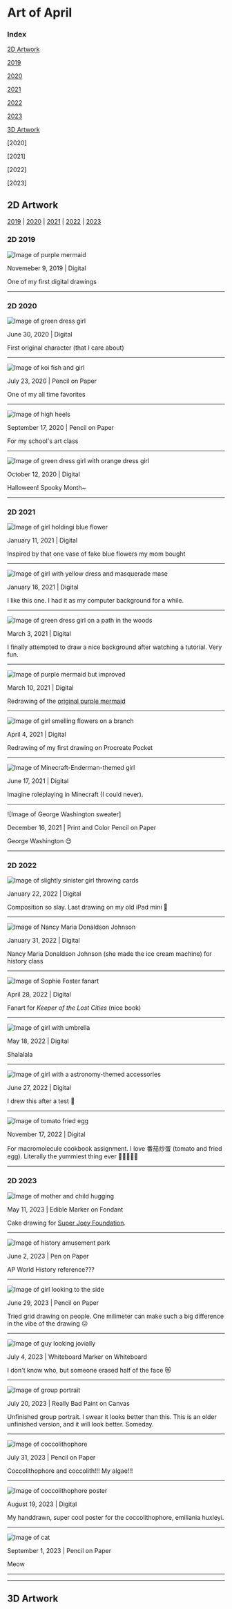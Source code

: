 # Art of April

### Index
[2D Artwork](#2d-artwork)

  [2019](#2d-2019)

  [2020](#2d-2020)
  
  [2021](#2d-2021)
  
  [2022](#2d-2022)
  
  [2023](#2d-2023)
  
[3D Artwork](#3d-artwork)

  [2020]
  
  [2021]
  
  [2022]
  
  [2023]




## 2D Artwork

  [2019](#2d-2019) | [2020](#2d-2020) | [2021](#2d-2021) | [2022](#2d-2022) | [2023](#2d-2023)

### 2D 2019

  <a id="original purple mermaid"> </a>

![Image of purple mermaid](IMG_1008.jpeg)

Novemeber 9, 2019 | Digital

One of my first digital drawings

---

### 2D 2020

![Image of green dress girl](IMG_1009.jpeg)

June 30, 2020 | Digital

First original character (that I care about)

---

![Image of koi fish and girl](IMG_1125.jpeg)

July 23, 2020 | Pencil on Paper

One of my all time favorites

---

![Image of high heels](IMG_1590.jpeg)

September 17, 2020 | Pencil on Paper

For my school's art class

---

![Image of green dress girl with orange dress girl](IMG_1706.jpeg)

October 12, 2020 | Digital

Halloween! Spooky Month~

---

### 2D 2021

![Image of girl holdingi blue flower](IMG_1218.jpeg)

January 11, 2021 | Digital

Inspired by that one vase of fake blue flowers my mom bought

---

![Image of girl with yellow dress and masquerade mase](skec_switc_masqu_mask_mee.jpeg)

January 16, 2021 | Digital

I like this one. I had it as my computer background for a while.

---

![Image of green dress girl on a path in the woods](Untitled_Artwork.jpeg)

March 3, 2021 | Digital

I finally attempted to draw a nice background after watching a tutorial. Very fun.

---

![Image of purple mermaid but improved](IMG_2367.png)

March 10, 2021 | Digital

Redrawing of the
<a href="#original purple mermaid"> original purple mermaid</a>

---

![Image of girl smelling flowers on a branch](OC_REDRAW_-_Flower_thing.png)

April 4, 2021 | Digital

Redrawing of my first drawing on Procreate Pocket

---

![Image of Minecraft-Enderman-themed girl](Endymian.png)

June 17, 2021 | Digital

Imagine roleplaying in Minecraft (I could never).

---

![Image of George Washington sweater]

December 16, 2021 | Print and Color Pencil on Paper

George Washington 😍

---

### 2D 2022

![Image of slightly sinister girl throwing cards](F1B30EFD-A3FD-4F29-A064-EC03CDB5D693.jpeg)

January 22, 2022 | Digital

Composition so slay. Last drawing on my old iPad mini 🥺

---

![Image of Nancy Maria Donaldson Johnson](IMG_0030.png)

January 31, 2022 | Digital

Nancy Maria Donaldson Johnson (she made the ice cream machine) for history class

---

![Image of Sophie Foster fanart](IMG_0127.png)

April 28, 2022 | Digital

Fanart for *Keeper of the Lost Cities* (nice book)

---

![Image of girl with umbrella](IMG_0159.png)

May 18, 2022 | Digital

Shalalala

---

![Image of girl with a astronomy-themed accessories](IMG_3284.jpeg)

June 27, 2022 | Digital

I drew this after a test 🤯

---

![Image of tomato fried egg](Untitled_Artwork.png)

November 17, 2022 | Digital

For macromolecule cookbook assignment. I love 番茄炒蛋 (tomato and fried egg). Literally the yummiest thing ever 🤤🤤🤤😍😍

---

### 2D 2023

![Image of mother and child hugging](IMG_5478.jpeg)

May 11, 2023 | Edible Marker on Fondant

Cake drawing for [Super Joey Foundation](https://superjoey.org/). 

---

![Image of history amusement park](RenderedImage.jpeg)

June 2, 2023 | Pen on Paper

AP World History reference???

---

![Image of girl looking to the side](IMG_6233.jpeg)

June 29, 2023 | Pencil on Paper

Tried grid drawing on people. One milimeter can make such a big difference in the vibe of the drawing 😖

---

![Image of guy looking jovially](IMG_6276.jpeg)

July 4, 2023 | Whiteboard Marker on Whiteboard

I don't know who, but someone erased half of the face 😿

---

![Image of group portrait](IMG_6557.jpeg)

July 20, 2023 | Really Bad Paint on Canvas

Unfinished group portrait. I swear it looks better than this. This is an older unfinished version, and it will look better. Someday.

---

![Image of coccolithophore](IMG_6806.jpeg)

July 31, 2023 | Pencil on Paper

Coccolithophore and coccolith!!! My algae!!!

---

![Image of coccolithophore poster](IMG_1427.png)

August 19, 2023 | Digital

My handdrawn, super cool poster for the coccolithophore, emiliania huxleyi.

---

![Image of cat](IMG_7094.jpeg)

September 1, 2023 | Pencil on Paper

Meow

---

---

## 3D Artwork
